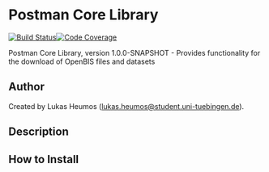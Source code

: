 # Postman Core Library

[![Build Status](https://travis-ci.com/qbicsoftware/postman-core-lib.svg?branch=development)](https://travis-ci.com/qbicsoftware/postman-core-lib)[![Code Coverage]( https://codecov.io/gh/qbicsoftware/postman-core-lib/branch/development/graph/badge.svg)](https://codecov.io/gh/qbicsoftware/postman-core-lib)

Postman Core Library, version 1.0.0-SNAPSHOT - Provides functionality for the download of OpenBIS files and datasets

## Author
Created by Lukas Heumos (lukas.heumos@student.uni-tuebingen.de).

## Description

## How to Install
